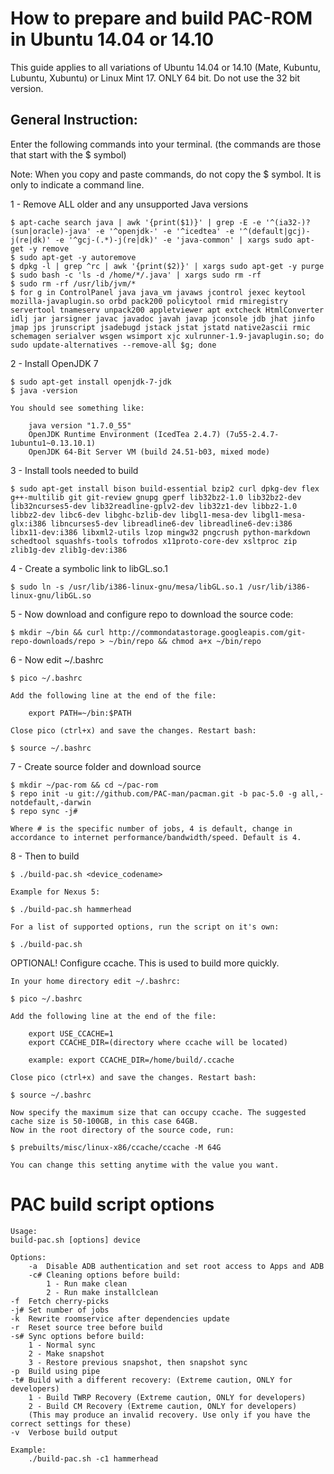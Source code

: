 How to prepare and build PAC-ROM in Ubuntu 14.04 or 14.10
=========================================================
This guide applies to all variations of Ubuntu 14.04 or 14.10 (Mate, Kubuntu, Lubuntu, Xubuntu) or Linux Mint 17. ONLY 64 bit. Do not use the 32 bit version.

General Instruction:
--------------------
Enter the following commands into your terminal. (the commands are those that start with the $ symbol)

Note: When you copy and paste commands, do not copy the $ symbol. It is only to indicate a command line.

1 - Remove ALL older and any unsupported Java versions

    $ apt-cache search java | awk '{print($1)}' | grep -E -e '^(ia32-)?(sun|oracle)-java' -e '^openjdk-' -e '^icedtea' -e '^(default|gcj)-j(re|dk)' -e '^gcj-(.*)-j(re|dk)' -e 'java-common' | xargs sudo apt-get -y remove
    $ sudo apt-get -y autoremove
    $ dpkg -l | grep ^rc | awk '{print($2)}' | xargs sudo apt-get -y purge
    $ sudo bash -c 'ls -d /home/*/.java' | xargs sudo rm -rf
    $ sudo rm -rf /usr/lib/jvm/*
    $ for g in ControlPanel java java_vm javaws jcontrol jexec keytool mozilla-javaplugin.so orbd pack200 policytool rmid rmiregistry servertool tnameserv unpack200 appletviewer apt extcheck HtmlConverter idlj jar jarsigner javac javadoc javah javap jconsole jdb jhat jinfo jmap jps jrunscript jsadebugd jstack jstat jstatd native2ascii rmic schemagen serialver wsgen wsimport xjc xulrunner-1.9-javaplugin.so; do sudo update-alternatives --remove-all $g; done

2 - Install OpenJDK 7

    $ sudo apt-get install openjdk-7-jdk
    $ java -version

    You should see something like:

        java version "1.7.0_55"
        OpenJDK Runtime Environment (IcedTea 2.4.7) (7u55-2.4.7-1ubuntu1~0.13.10.1)
        OpenJDK 64-Bit Server VM (build 24.51-b03, mixed mode)

3 - Install tools needed to build

    $ sudo apt-get install bison build-essential bzip2 curl dpkg-dev flex g++-multilib git git-review gnupg gperf lib32bz2-1.0 lib32bz2-dev lib32ncurses5-dev lib32readline-gplv2-dev lib32z1-dev libbz2-1.0 libbz2-dev libc6-dev libghc-bzlib-dev libgl1-mesa-dev libgl1-mesa-glx:i386 libncurses5-dev libreadline6-dev libreadline6-dev:i386 libx11-dev:i386 libxml2-utils lzop mingw32 pngcrush python-markdown schedtool squashfs-tools tofrodos x11proto-core-dev xsltproc zip zlib1g-dev zlib1g-dev:i386

4 - Create a symbolic link to libGL.so.1

    $ sudo ln -s /usr/lib/i386-linux-gnu/mesa/libGL.so.1 /usr/lib/i386-linux-gnu/libGL.so

5 - Now download and configure repo to download the source code:

    $ mkdir ~/bin && curl http://commondatastorage.googleapis.com/git-repo-downloads/repo > ~/bin/repo && chmod a+x ~/bin/repo

6 - Now edit ~/.bashrc

    $ pico ~/.bashrc

    Add the following line at the end of the file:

        export PATH=~/bin:$PATH

    Close pico (ctrl+x) and save the changes. Restart bash:

    $ source ~/.bashrc

7 - Create source folder and download source

    $ mkdir ~/pac-rom && cd ~/pac-rom
    $ repo init -u git://github.com/PAC-man/pacman.git -b pac-5.0 -g all,-notdefault,-darwin
    $ repo sync -j#

    Where # is the specific number of jobs, 4 is default, change in accordance to internet performance/bandwidth/speed. Default is 4.

8 - Then to build

    $ ./build-pac.sh <device_codename>

    Example for Nexus 5:

    $ ./build-pac.sh hammerhead

    For a list of supported options, run the script on it's own:

    $ ./build-pac.sh

OPTIONAL! Configure ccache. This is used to build more quickly.

    In your home directory edit ~/.bashrc:

    $ pico ~/.bashrc

    Add the following line at the end of the file:

        export USE_CCACHE=1
        export CCACHE_DIR=(directory where ccache will be located)

        example: export CCACHE_DIR=/home/build/.ccache

    Close pico (ctrl+x) and save the changes. Restart bash:

    $ source ~/.bashrc

    Now specify the maximum size that can occupy ccache. The suggested cache size is 50-100GB, in this case 64GB.
    Now in the root directory of the source code, run:

    $ prebuilts/misc/linux-x86/ccache/ccache -M 64G

    You can change this setting anytime with the value you want.


PAC build script options
========================

    Usage:
    build-pac.sh [options] device

    Options:
        -a  Disable ADB authentication and set root access to Apps and ADB
        -c# Cleaning options before build:
            1 - Run make clean
            2 - Run make installclean
    -f  Fetch cherry-picks
    -j# Set number of jobs
    -k  Rewrite roomservice after dependencies update
    -r  Reset source tree before build
    -s# Sync options before build:
        1 - Normal sync
        2 - Make snapshot
        3 - Restore previous snapshot, then snapshot sync
    -p  Build using pipe
    -t# Build with a different recovery: (Extreme caution, ONLY for developers)
        1 - Build TWRP Recovery (Extreme caution, ONLY for developers)
        2 - Build CM Recovery (Extreme caution, ONLY for developers)
        (This may produce an invalid recovery. Use only if you have the correct settings for these)
    -v  Verbose build output

    Example:
        ./build-pac.sh -c1 hammerhead
